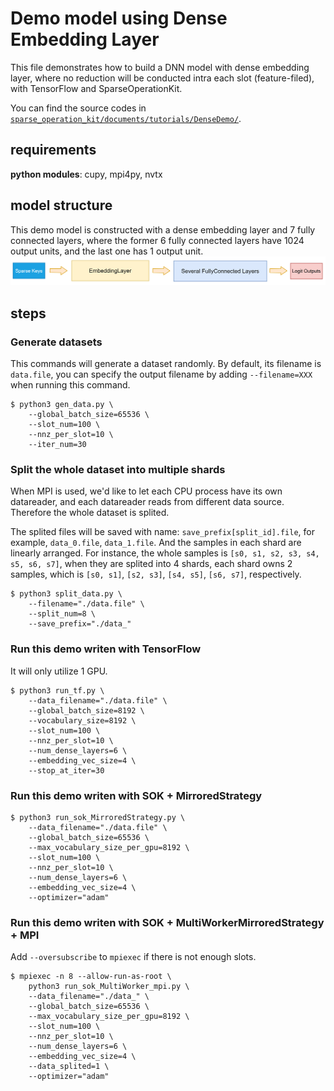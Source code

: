 # Demo model using Dense Embedding Layer #
This file demonstrates how to build a DNN model with dense embedding layer, where no reduction will be conducted intra each slot (feature-filed), with TensorFlow and SparseOperationKit. 

You can find the source codes in [`sparse_operation_kit/documents/tutorials/DenseDemo/`](https://github.com/NVIDIA/HugeCTR/tree/master/sparse_operation_kit/documents/tutorials/DenseDemo).

## requirements ##
**python modules**: cupy, mpi4py, nvtx

## model structure ##
This demo model is constructed with a dense embedding layer and 7 fully connected layers, where the former 6 fully connected layers have 1024 output units, and the last one has 1 output unit.
![avatar](../../source/images/demo_model_structure.png)

## steps ##
### Generate datasets ### 
This commands will generate a dataset randomly. By default, its filename is `data.file`, you can specify the output filename by adding `--filename=XXX` when running this command.
```shell
$ python3 gen_data.py \
    --global_batch_size=65536 \
    --slot_num=100 \
    --nnz_per_slot=10 \
    --iter_num=30 
```

### Split the whole dataset into multiple shards ###
When MPI is used, we'd like to let each CPU process have its own datareader, and each datareader reads from different data source. Therefore the whole dataset is splited.

The splited files will be saved with name: `save_prefix[split_id].file`, for example, `data_0.file`, `data_1.file`. And the samples in each shard are linearly arranged. For instance, the whole samples is `[s0, s1, s2, s3, s4, s5, s6, s7]`, when they are splited into 4 shards, each shard owns 2 samples, which is `[s0, s1]`, `[s2, s3]`, `[s4, s5]`, `[s6, s7]`, respectively.
```shell
$ python3 split_data.py \
    --filename="./data.file" \
    --split_num=8 \
    --save_prefix="./data_"
```

### Run this demo writen with TensorFlow ###
It will only utilize 1 GPU.
```shell
$ python3 run_tf.py \
    --data_filename="./data.file" \
    --global_batch_size=8192 \
    --vocabulary_size=8192 \
    --slot_num=100 \
    --nnz_per_slot=10 \
    --num_dense_layers=6 \
    --embedding_vec_size=4 \
    --stop_at_iter=30
```

### Run this demo writen with SOK + MirroredStrategy ###
```shell
$ python3 run_sok_MirroredStrategy.py \
    --data_filename="./data.file" \
    --global_batch_size=65536 \
    --max_vocabulary_size_per_gpu=8192 \
    --slot_num=100 \
    --nnz_per_slot=10 \
    --num_dense_layers=6 \
    --embedding_vec_size=4 \
    --optimizer="adam" 
```

### Run this demo writen with SOK + MultiWorkerMirroredStrategy + MPI ###
Add `--oversubscribe` to `mpiexec` if there is not enough slots.
```shell
$ mpiexec -n 8 --allow-run-as-root \
    python3 run_sok_MultiWorker_mpi.py \
    --data_filename="./data_" \
    --global_batch_size=65536 \
    --max_vocabulary_size_per_gpu=8192 \
    --slot_num=100 \
    --nnz_per_slot=10 \
    --num_dense_layers=6 \
    --embedding_vec_size=4 \
    --data_splited=1 \
    --optimizer="adam"
```